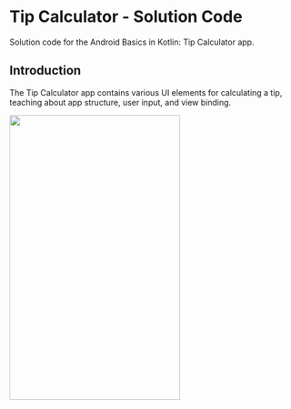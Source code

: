 Tip Calculator - Solution Code
=================================

Solution code for the Android Basics in Kotlin: Tip Calculator app.


Introduction
------------
The Tip Calculator app contains various UI elements for calculating a tip,
teaching about app structure, user input, and view binding.


<img src="https://user-images.githubusercontent.com/72318730/160826958-ab2b9b82-2f6b-431e-9ee8-58efc95fa095.gif" width="300" height="500"/>



